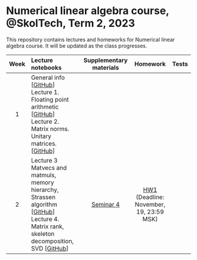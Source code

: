 # Numerical linear algebra course, @SkolTech, Term 2, 2023

This repository contains lectures and homeworks for Numerical linear algebra course. It will be updated as the class progresses.

| Week | Lecture notebooks | Supplementary materials | Homework | Tests |
|:------:|:----------|:----------:|:----------:|-------|
|1| General info [[GitHub](lectures/general_info.ipynb)] <br> Lecture 1. Floating point arithmetic [[GitHub](./lectures/lecture-1/lecture-1.ipynb)] <br> Lecture 2. Matrix norms. Unitary matrices. [[GitHub](./lectures/lecture-2/lecture-2.ipynb)]  <br> |  | |
|2| Lecture 3 Matvecs and matmuls, memory hierarchy, Strassen algorithm [[GitHub](lectures/lecture-3/lecture-3.ipynb)] <br> Lecture 4. Matrix rank, skeleton decomposition, SVD [[GitHub](./lectures/lecture-4/lecture-4.ipynb)]  <br> | [Seminar 4](./practice/Seminar4.ipynb)  | [HW1](./assignments/hw1/hw1.ipynb) <br> (Deadline: November, 19, 23:59 MSK)  |
